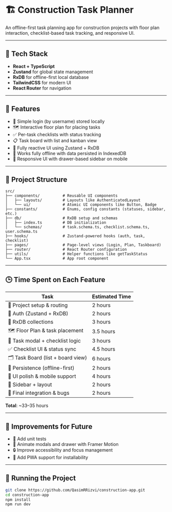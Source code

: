 # 🏗️ Construction Task Planner

An offline-first task planning app for construction projects with floor plan interaction, checklist-based task tracking, and responsive UI.

---

## 🚀 Tech Stack

- **React + TypeScript**
- **Zustand** for global state management
- **RxDB** for offline-first local database
- **TailwindCSS** for modern UI
- **React Router** for navigation

---

## 🧠 Features

- 🔐 Simple login (by username) stored locally
- 🗺️ Interactive floor plan for placing tasks
- ✅ Per-task checklists with status tracking
- 📋 Task board with list and kanban view
- 🔄 Fully reactive UI using Zustand + RxDB
- 📴 Works fully offline with data persisted in IndexedDB
- 📱 Responsive UI with drawer-based sidebar on mobile

---

## 📁 Project Structure

```
src/
├── components/          # Reusable UI components
│   ├── layouts/         # Layouts like AuthenticatedLayout
│   └── ui/              # Atomic UI components like Button, Badge
├── constants/           # Enums, config constants (statuses, sidebar, etc.)
├── db/                  # RxDB setup and schemas
│   ├── index.ts         # DB initialization
│   └── schemas/         # task.schema.ts, checklist.schema.ts, user.schema.ts
├── hooks/               # Zustand-powered hooks (auth, task, checklist)
├── pages/               # Page-level views (Login, Plan, Taskboard)
├── router/              # React Router configuration
├── utils/               # Helper functions like getTaskStatus
└── App.tsx              # App root component
```

---

## 🕒 Time Spent on Each Feature

| Task                              | Estimated Time |
| --------------------------------- | -------------- |
| 🔧 Project setup & routing        | 2 hours        |
| 🔐 Auth (Zustand + RxDB)          | 2 hours        |
| 🧬 RxDB collections               | 3 hours        |
| 🗺️ Floor Plan & task placement    | 3.5 hours      |
| 🧾 Task modal + checklist logic   | 3 hours        |
| ✅ Checklist UI & status sync     | 4.5 hours      |
| 🗂️ Task Board (list + board view) | 6 hours        |
| 💾 Persistence (offline-first)    | 2 hours        |
| 🧼 UI polish & mobile support     | 4 hours        |
| 🧭 Sidebar + layout               | 2 hours        |
| 🔧 Final integration & bugs       | 2 hours        |

**Total**: ~33–35 hours

---

## 🧹 Improvements for Future

- 🧪 Add unit tests
- 🎨 Animate modals and drawer with Framer Motion
- 🔒 Improve accessibility and focus management
- 📲 Add PWA support for installability

---

## 🔧 Running the Project

```bash
git clone https://github.com/QasimRRizvi/construction-app.git
cd construction-app
npm install
npm run dev
```
